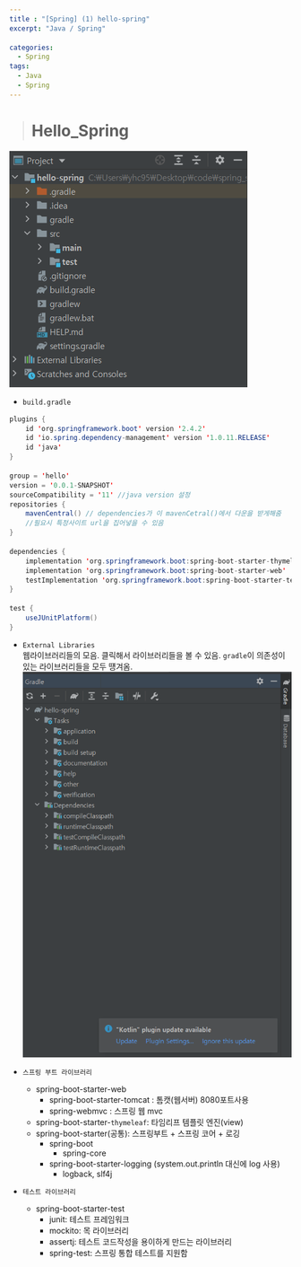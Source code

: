 ```yaml
---
title : "[Spring] (1) hello-spring"
excerpt: "Java / Spring"

categories:
  - Spring
tags:
  - Java
  - Spring
---
```

># __Hello_Spring__
![스프링사진1](../../../assets/images/spring/hello_spring1.PNG)

- `build.gradle`
```java
plugins {
	id 'org.springframework.boot' version '2.4.2'
	id 'io.spring.dependency-management' version '1.0.11.RELEASE'
	id 'java'
}

group = 'hello'
version = '0.0.1-SNAPSHOT'
sourceCompatibility = '11' //java version 설정
repositories {
	mavenCentral() // dependencies가 이 mavenCetral()에서 다운을 받게해줌
	//필요시 특정사이트 url을 집어넣을 수 있음
}

dependencies {
	implementation 'org.springframework.boot:spring-boot-starter-thymeleaf'
	implementation 'org.springframework.boot:spring-boot-starter-web'
	testImplementation 'org.springframework.boot:spring-boot-starter-test' // test 라이브러리 (보통 junit)
}

test {
	useJUnitPlatform()
}
```
- `External Libraries`   
  웹라이브러리들의 모음. 클릭해서 라이브러리들을 볼 수 있음. `gradle`이 의존성이 있는 라이브러리들을 모두 떙겨옴.
![스프링사진2](../../../assets/images/spring/hello_spring2.PNG)

- `스프링 부트 라이브러리`
  - spring-boot-starter-web
    - spring-boot-starter-tomcat : 톰캣(웹서버) 8080포트사용
    - spring-webmvc : 스프링 웹 mvc
  - spring-boot-starter-`thymeleaf`: 타임리프 템플릿 엔진(view)
  - spring-boot-starter(공통): 스프링부트 + 스프링 코어 + 로깅
    - spring-boot
      - spring-core
    - spring-boot-starter-logging (system.out.println 대신에 log 사용)
      - logback, slf4j

- `테스트 라이브러리`
  - spring-boot-starter-test
    - junit: 테스트 프레임워크
    - mockito: 목 라이브러리
    - assertj: 테스트 코드작성을 용이하게 만드는 라이브러리
    - spring-test: 스프링 통합 테스트를 지원함
  